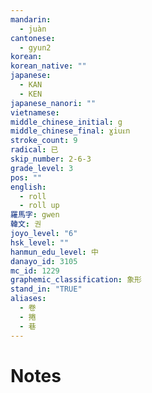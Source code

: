 ```yaml
---
mandarin:
  - juàn
cantonese:
  - gyun2
korean:
korean_native: ""
japanese:
  - KAN
  - KEN
japanese_nanori: ""
vietnamese:
middle_chinese_initial: g
middle_chinese_final: ɣiuᴇn
stroke_count: 9
radical: 已
skip_number: 2-6-3
grade_level: 3
pos: ""
english:
  - roll
  - roll up
羅馬字: gwen
韓文: 권
joyo_level: "6"
hsk_level: ""
hanmun_edu_level: 中
danayo_id: 3105
mc_id: 1229
graphemic_classification: 象形
stand_in: "TRUE"
aliases:
  - 卷
  - 捲
  - 巷
---
```


# Notes
